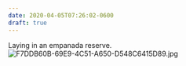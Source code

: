 ```yaml
---
date: 2020-04-05T07:26:02-0600
draft: true
---
```




Laying in an empanada reserve. ![F7DDB60B-69E9-4C51-A650-D548C6415D89.jpg](https://ianwhitney.micro.blog/uploads/2020/34b34294e1.jpg)



